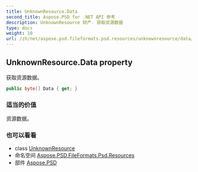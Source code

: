 ```yaml
---
title: UnknownResource.Data
second_title: Aspose.PSD for .NET API 参考
description: UnknownResource 财产. 获取资源数据
type: docs
weight: 10
url: /zh/net/aspose.psd.fileformats.psd.resources/unknownresource/data/
---
```

## UnknownResource.Data property

获取资源数据。

```csharp
public byte[] Data { get; }
```

### 适当的价值

资源数据。

### 也可以看看

* class [UnknownResource](../)
* 命名空间 [Aspose.PSD.FileFormats.Psd.Resources](../../unknownresource/)
* 部件 [Aspose.PSD](../../../)


